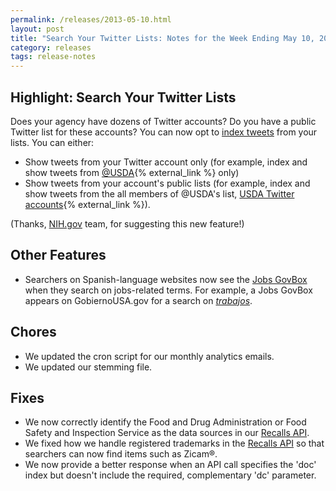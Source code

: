 ```yaml
---
permalink: /releases/2013-05-10.html
layout: post
title: "Search Your Twitter Lists: Notes for the Week Ending May 10, 2013"
category: releases
tags: release-notes
---
```


## Highlight: Search Your Twitter Lists

Does your agency have dozens of Twitter accounts? Do you have a public Twitter list for these accounts? You can now opt to [index tweets](/sites/manual/twitter.html) from your lists. You can either:

* Show tweets from your Twitter account only (for example, index and show tweets from [@USDA](https://twitter.com/USDA){% external_link %} only)
* Show tweets from your account's public lists (for example, index and show tweets from the all members of @USDA's list, [USDA Twitter accounts](https://twitter.com/USDA/lists/usda-twitter-accounts){% external_link %}).

(Thanks, [NIH.gov](http://www.nih.gov) team, for suggesting this new feature!)

## Other Features

* Searchers on Spanish-language websites now see the [Jobs GovBox](/sites/manual/govbox-jobs.html) when they search on jobs-related terms. For example, a Jobs GovBox appears on GobiernoUSA.gov for a search on [*trabajos*](http://search.usa.gov/search?affiliate=gobiernousa&query=trabajos).

## Chores

* We updated the cron script for our monthly analytics emails.
* We updated our stemming file.

## Fixes

* We now correctly identify the Food and Drug Administration or Food Safety and Inspection Service as the data sources in our [Recalls API](/developer/recalls.html).
* We fixed how we handle registered trademarks in the [Recalls API](/developer/recalls.html) so that searchers can now find items such as Zicam&reg;.
* We now provide a better response when an API call specifies the 'doc' index but doesn't include the required, complementary 'dc' parameter.
